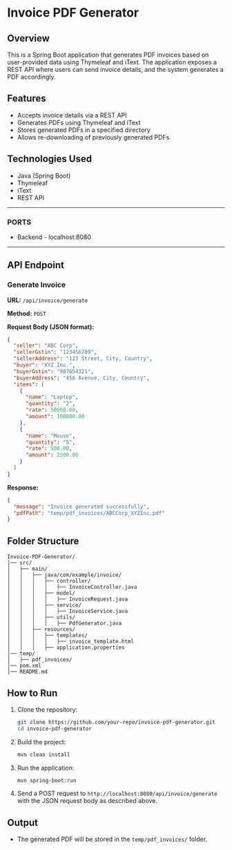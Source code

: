 # Invoice PDF Generator

## Overview
This is a Spring Boot application that generates PDF invoices based on user-provided data using Thymeleaf and iText. The application exposes a REST API where users can send invoice details, and the system generates a PDF accordingly.

## Features
- Accepts invoice details via a REST API
- Generates PDFs using Thymeleaf and iText
- Stores generated PDFs in a specified directory
- Allows re-downloading of previously generated PDFs

## Technologies Used
- Java (Spring Boot)
- Thymeleaf
- iText
- REST API

---
### PORTS
- Backend - localhost:8080
---

## API Endpoint
### Generate Invoice
**URL:** `/api/invoice/generate`

**Method:** `POST`

**Request Body (JSON format):**
```json
{
  "seller": "ABC Corp",
  "sellerGstin": "123456789",
  "sellerAddress": "123 Street, City, Country",
  "buyer": "XYZ Inc.",
  "buyerGstin": "987654321",
  "buyerAddress": "456 Avenue, City, Country",
  "items": [
    {
      "name": "Laptop",
      "quantity": "2",
      "rate": 50000.00,
      "amount": 100000.00
    },
    {
      "name": "Mouse",
      "quantity": "5",
      "rate": 500.00,
      "amount": 2500.00
    }
  ]
}
```

**Response:**
```json
{
  "message": "Invoice generated successfully",
  "pdfPath": "temp/pdf_invoices/ABCCorp_XYZInc.pdf"
}
```

## Folder Structure
```
Invoice-PDF-Generator/
│── src/
│   ├── main/
│   │   ├── java/com/example/invoice/
│   │   │   ├── controller/
│   │   │   │   ├── InvoiceController.java
│   │   │   ├── model/
│   │   │   │   ├── InvoiceRequest.java
│   │   │   ├── service/
│   │   │   │   ├── InvoiceService.java
│   │   │   ├── utils/
│   │   │   │   ├── PdfGenerator.java
│   │   ├── resources/
│   │   │   ├── templates/
│   │   │   │   ├── invoice_template.html
│   │   │   ├── application.properties
│── temp/
│   ├── pdf_invoices/
│── pom.xml
│── README.md
```

## How to Run
1. Clone the repository:
   ```sh
   git clone https://github.com/your-repo/invoice-pdf-generator.git
   cd invoice-pdf-generator
   ```
2. Build the project:
   ```sh
   mvn clean install
   ```
3. Run the application:
   ```sh
   mvn spring-boot:run
   ```
4. Send a POST request to `http://localhost:8080/api/invoice/generate` with the JSON request body as described above.

## Output
- The generated PDF will be stored in the `temp/pdf_invoices/` folder.


